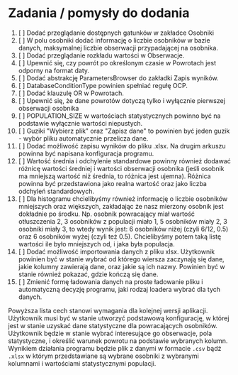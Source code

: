 # Zadania / pomysły do dodania

1.  [ ] Dodać przeglądanie dostępnych gatunków w zakładce Osobniki
2.  [ ] W polu osobniki dodać informację o liczbie osobników w bazie danych, maksymalnej liczbie obserwacji przypadającej na osobnika.
3.  [ ] Dodać przeglądanie rozkładu wartości w Obserwacje.
4.  [ ] Upewnić się, czy powrót po określonym czasie w Powrotach jest odporny na format daty.
5.  [ ] Dodać abstrakcję ParametersBrowser do zakładki Zapis wyników.
6.  [ ] DatabaseConditionType powinien spełniać regułę OCP.
7.  [ ] Dodać klauzulę OR w Powrotach.
8.  [ ] Upewnić się, że dane powrotów dotyczą tylko i wyłącznie pierwszej obserwacji osobnika
9.  [ ] POPULATION_SIZE w wartościach statystycznych powinno być na podstawie wyłącznie wartości niepustych.
10. [ ] Guziki "Wybierz plik" oraz "Zapisz dane" to powinien być jeden guzik - wybór pliku automatycznie przelicza dane.
11. [ ] Dodać możliwość zapisu wyników do pliku .xlsx. Na drugim arkuszu powinna być napisana konfiguracja programu.
12. [ ] Wartość średnia i odchylenie standardowe powinny również dodawać różnicę wartości średniej i wartości obserwacji osobnika (jeśli osobnik ma mniejszą wartość niż średnia, to różnica jest ujemna). Różnica powinna być przedstawiona jako realna wartość oraz jako liczba odchyleń standardowych.
13. [ ] Dla histogramu chcielibyśmy również informację o liczbie osobników mniejszych oraz większych, zakładając że nasz mierzony osobnik jest dokładnie po środku. Np. osobnik powracający miał wartość otłuszczenia 2, 3 osobników z populacji miało 1, 5 osobników miały 2, 3 osobniki miały 3, to wtedy wynik jest: 6 osobników niżej (czyli 6/12, 0.5) oraz 6 osobników wyżej (czyli też 0.5). Chcielibyśmy potem taką listę wartości ile było mniejszych od, i jaka była populacja.
14. [ ] Dodać możliwość importowania danych z pliku xlsx. Użytkownik powinien być w stanie wybrać od którego wiersza zaczynają się dane, jakie kolumny zawierają dane, oraz jakie są ich nazwy. Powinien być w stanie również pokazać, gdzie kończą się dane.
15. [ ] Zmienić formę ładowania danych na proste ładowanie pliku i automatyczną decyzję programu, jaki rodzaj loadera wybrać dla tych danych.

Powyższa lista cech stanowi wymagania dla kolejnej wersji aplikacji. Użytkownik musi być w stanie utworzyć podstawową konfigurację, w której jest w stanie uzyskać dane statystyczne dla powracających osobników. Użytkownik będzie w stanie wybrać interesujące go obserwacje, pola statystyczne, i określić warunek powrotu na podstawie wybranych kolumn. Wynikiem działania programu będzie plik z danymi w formacie `.csv` bądź `.xlsx` w którym przedstawiane są wybrane osobniki z wybranymi kolumnami i wartościami statystycznymi populacji.
